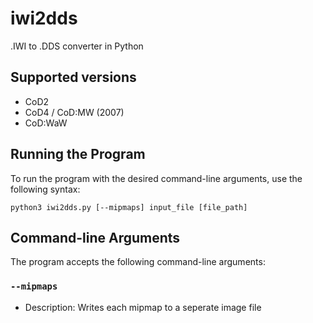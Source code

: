 # iwi2dds
.IWI to .DDS converter in Python

## Supported versions
- CoD2
- CoD4 / CoD:MW (2007)
- CoD:WaW

## Running the Program

To run the program with the desired command-line arguments, use the following syntax:

`python3 iwi2dds.py [--mipmaps] input_file [file_path]`

## Command-line Arguments

The program accepts the following command-line arguments:

### `--mipmaps`
- Description: Writes each mipmap to a seperate image file
